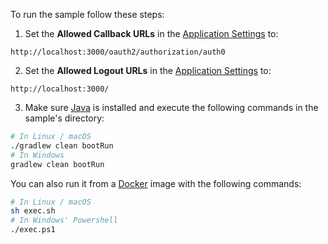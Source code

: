 <!-- markdownlint-disable MD031 MD041 -->

To run the sample follow these steps:

1) Set the **Allowed Callback URLs** in the [Application Settings](${manage_url}/#/applications/${account.clientId}/settings) to:
```text
http://localhost:3000/oauth2/authorization/auth0
```

2) Set the **Allowed Logout URLs** in the [Application Settings](${manage_url}/#/applications/${account.clientId}/settings) to:
```text
http://localhost:3000/
```

3) Make sure [Java](http://www.oracle.com/technetwork/java/javase/downloads/) is installed and execute the following commands in the sample's directory:

```bash
# In Linux / macOS
./gradlew clean bootRun
# In Windows
gradlew clean bootRun
```

You can also run it from a [Docker](https://www.docker.com) image with the following commands:

```bash
# In Linux / macOS
sh exec.sh
# In Windows' Powershell
./exec.ps1
```